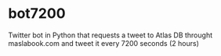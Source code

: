 # bot7200
Twitter bot in Python that requests a tweet to Atlas DB throught maslabook.com and tweet it every 7200 seconds (2 hours)
